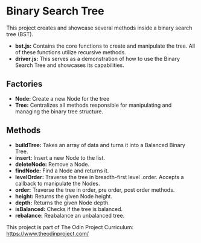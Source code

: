 # Binary Search Tree

This project creates and showcase several methods inside a binary search tree (BST).

<ul>
  <li><b>bst.js:</b> Contains the core functions to create and manipulate the tree. All of these functions utilize recursive methods.</li>
  <li><b>driver.js:</b> This serves as a demonstration of how to use the Binary Search Tree and showcases its capabilities.</li>
</ul>

<h2>Factories</h2>
<ul>
  <li><b>Node:</b> Create a new Node for the tree</li>
  <li><b>Tree:</b> Centralizes all methods responsible for manipulating and managing the binary tree structure.</li>
</ul>

<h2>Methods</h2>
<ul>
  <li><b>buildTree:</b> Takes an array of data and turns it into a Balanced Binary Tree.</li>
  <li><b>insert:</b> Insert a new Node to the list.</li>
  <li><b>deleteNode:</b> Remove a Node.</li>
  <li><b>findNode:</b> Find a Node and returns it.</li>
  <li><b>levelOrder:</b> Traverse the tree in breadth-first level .order. Accepts a callback to manipulate the Nodes.</li>
  <li><b>order:</b> Traverse the tree in order, pre order, post order methods.</li>
  <li><b>height:</b> Returns the given Node height.</li>
  <li><b>depth:</b> Returns the given Node depth.</li>
  <li><b>isBalanced:</b> Checks if the tree is balanced.</li>
  <li><b>rebalance:</b> Reabalance an unbalanced tree.</li>
</ul>

This project is part of The Odin Project Curriculum: https://www.theodinproject.com/
